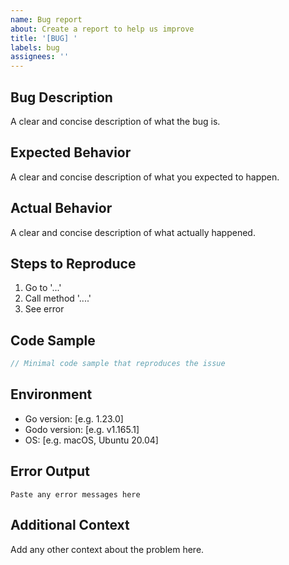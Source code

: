 ```yaml
---
name: Bug report
about: Create a report to help us improve
title: '[BUG] '
labels: bug
assignees: ''
---
```


## Bug Description
A clear and concise description of what the bug is.

## Expected Behavior
A clear and concise description of what you expected to happen.

## Actual Behavior
A clear and concise description of what actually happened.

## Steps to Reproduce
1. Go to '...'
2. Call method '....'
3. See error

## Code Sample
```go
// Minimal code sample that reproduces the issue
```

## Environment
- Go version: [e.g. 1.23.0]
- Godo version: [e.g. v1.165.1]
- OS: [e.g. macOS, Ubuntu 20.04]

## Error Output
```
Paste any error messages here
```

## Additional Context
Add any other context about the problem here.
